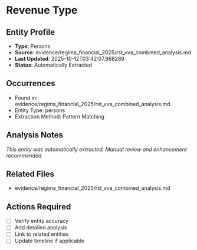 # Revenue Type

## Entity Profile
- **Type**: Persons
- **Source**: evidence/regima_financial_2025/rst_vva_combined_analysis.md
- **Last Updated**: 2025-10-12T03:42:07.968289
- **Status**: Automatically Extracted

## Occurrences
- Found in: evidence/regima_financial_2025/rst_vva_combined_analysis.md
- Entity Type: persons
- Extraction Method: Pattern Matching

## Analysis Notes
*This entity was automatically extracted. Manual review and enhancement recommended.*

## Related Files
- evidence/regima_financial_2025/rst_vva_combined_analysis.md

## Actions Required
- [ ] Verify entity accuracy
- [ ] Add detailed analysis
- [ ] Link to related entities
- [ ] Update timeline if applicable
